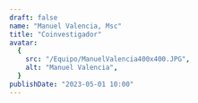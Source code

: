 ```yaml
---
draft: false
name: "Manuel Valencia, Msc"
title: "Coinvestigador"
avatar:
  {
    src: "/Equipo/ManuelValencia400x400.JPG",
    alt: "Manuel Valencia",
  }
publishDate: "2023-05-01 10:00"
---
```

